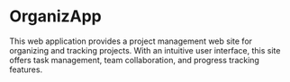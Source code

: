 # OrganizApp
This web application provides a project management web site for organizing and tracking projects. With an intuitive user interface, this site offers task management, team collaboration, and progress tracking features. 
